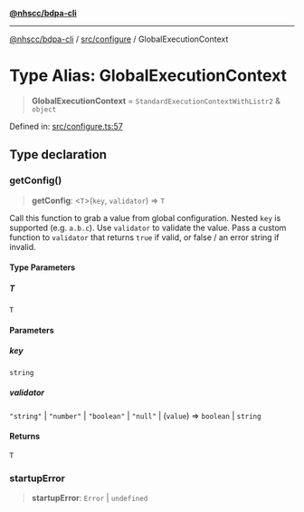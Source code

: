 [**@nhscc/bdpa-cli**](../../../README.md)

***

[@nhscc/bdpa-cli](../../../README.md) / [src/configure](../README.md) / GlobalExecutionContext

# Type Alias: GlobalExecutionContext

> **GlobalExecutionContext** = `StandardExecutionContextWithListr2` & `object`

Defined in: [src/configure.ts:57](https://github.com/nhscc/bdpa-cli/blob/c94db553ec39d857ac60551d2e8f859ed5e499b8/src/configure.ts#L57)

## Type declaration

### getConfig()

> **getConfig**: \<`T`\>(`key`, `validator`) => `T`

Call this function to grab a value from global configuration. Nested `key`
is supported (e.g. `a.b.c`). Use `validator` to validate the value. Pass a
custom function to `validator` that returns `true` if valid, or false / an
error string if invalid.

#### Type Parameters

##### T

`T`

#### Parameters

##### key

`string`

##### validator

`"string"` | `"number"` | `"boolean"` | `"null"` | (`value`) => `boolean` \| `string`

#### Returns

`T`

### startupError

> **startupError**: `Error` \| `undefined`

